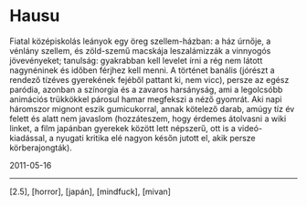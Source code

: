 # Hausu

Fiatal középiskolás leányok egy öreg szellem-házban: a ház úrnője, a vénlány szellem, és zöld-szemű macskája leszalámizzák a vinnyogós jövevényeket; tanulság: gyakrabban kell levelet írni a rég nem látott nagynéninek és időben férjhez kell menni. A történet banális (jórészt a rendező tízéves gyerekének fejéből pattant ki, nem vicc), persze az egész paródia, azonban a színorgia és a zavaros harsányság, ami a legolcsóbb animációs trükkökkel párosul hamar megfekszi a néző gyomrát. Aki napi háromszor mignont eszik gumicukorral, annak kötelező darab, amúgy tíz év felett és alatt nem javaslom (hozzáteszem, hogy érdemes átolvasni a wiki linket, a film japánban gyerekek között lett népszerű, ott is a videó-kiadással, a nyugati kritika elé nagyon későn jutott el, akik persze körberajongták).

2011-05-16 

----

[2.5], [horror], [japán], [mindfuck], [mivan]
